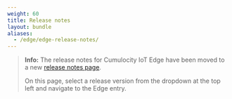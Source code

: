 ```yaml
---
weight: 60
title: Release notes
layout: bundle
aliases:
  - /edge/edge-release-notes/
---
```


>**Info:** The release notes for Cumulocity IoT Edge have been moved to a new [release notes page](https://cumulocity.com/guides/release-notes). 
>
>On this page, select a release version from the dropdown at the top left and navigate to the Edge entry.